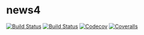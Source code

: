 # news4

[![Build Status](https://travis-ci.com/atantos/news4.jl.svg?branch=master)](https://travis-ci.com/atantos/news4)
[![Build Status](https://ci.appveyor.com/api/projects/status/github/atantos/news4.jl?svg=true)](https://ci.appveyor.com/project/atantos/news4-jl)
[![Codecov](https://codecov.io/gh/atantos/news4.jl/branch/master/graph/badge.svg)](https://codecov.io/gh/atantos/news4.jl)
[![Coveralls](https://coveralls.io/repos/github/atantos/news4.jl/badge.svg?branch=master)](https://coveralls.io/github/atantos/news4.jl?branch=master)
